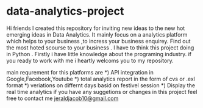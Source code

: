 # data-analytics-project

Hi friends I created this repository for inviting new ideas to the new hot emerging ideas in Data Analytics. It mainly focus on a analytics platform which helps to your business ,to incress your business enquirey. Find out the most hoted scourse to your business . I have to think this project doing in Python . Firstly i have little knowledge about the programing industry. if you ready to work with me i heartly welcoms you to my repository.

main requrement for this platforms are
 *) API integration in Google,Facebook,Youtube
 *) total analytics report in the form of cvs or .exl format
 *) veriations on differnt days basid on festivel session
 *) Display the real time analytics 
 if you have any suggetions or changes in this project feel free to contact me jeraldjacob10@gmail.com 